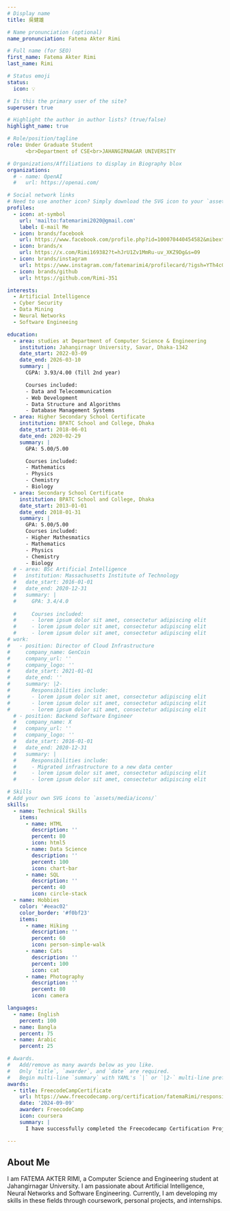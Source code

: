 ```yaml
---
# Display name
title: 吳健雄

# Name pronunciation (optional)
name_pronunciation: Fatema Akter Rimi

# Full name (for SEO)
first_name: Fatema Akter Rimi
last_name: Rimi

# Status emoji
status:
  icon: 💡

# Is this the primary user of the site?
superuser: true

# Highlight the author in author lists? (true/false)
highlight_name: true

# Role/position/tagline
role: Under Graduate Student
      <br>Department of CSE<br>JAHANGIRNAGAR UNIVERSITY

# Organizations/Affiliations to display in Biography blox
organizations:
  # - name: OpenAI
  #   url: https://openai.com/

# Social network links
# Need to use another icon? Simply download the SVG icon to your `assets/media/icons/` folder.
profiles:
  - icon: at-symbol
    url: 'mailto:fatemarimi2020@gmail.com'
    label: E-mail Me
  - icon: brands/facebook
    url: https://www.facebook.com/profile.php?id=100070440454582&mibextid=kFxxJD
  - icon: brands/x
    url: https://x.com/Rimi169382?t=hJrU1Zv1MmRu-uv_XKZ9Dg&s=09
  - icon: brands/instagram
    url: https://www.instagram.com/fatemarimi4/profilecard/?igsh=YTh4cG1zNDM1Y2Zn
  - icon: brands/github
    url: https://github.com/Rimi-351

interests:
  - Artificial Intelligence
  - Cyber Security
  - Data Mining 
  - Neural Networks
  - Software Engineeing

education:
  - area: studies at Department of Computer Science & Engineering
    institution: Jahangirnagr University, Savar, Dhaka-1342
    date_start: 2022-03-09
    date_end: 2026-03-10
    summary: |
      CGPA: 3.93/4.00 (Till 2nd year)

      Courses included:
      - Data and Telecommunication
      - Web Development 
      - Data Structure and Algorithms
      - Database Management Systems
  - area: Higher Secondary School Certificate
    institution: BPATC School and College, Dhaka
    date_start: 2018-06-01
    date_end: 2020-02-29
    summary: |
      GPA: 5.00/5.00

      Courses included:
      - Mathematics
      - Physics
      - Chemistry
      - Biology
  - area: Secondary School Certificate
    institution: BPATC School and College, Dhaka
    date_start: 2013-01-01
    date_end: 2018-01-31
    summary: |
      GPA: 5.00/5.00
      Courses included:
      - Higher Mathesmatics
      - Mathematics
      - Physics
      - Chemistry
      - Biology
  # - area: BSc Artificial Intelligence
  #   institution: Massachusetts Institute of Technology
  #   date_start: 2016-01-01
  #   date_end: 2020-12-31
  #   summary: |
  #     GPA: 3.4/4.0
      
  #     Courses included:
  #     - lorem ipsum dolor sit amet, consectetur adipiscing elit
  #     - lorem ipsum dolor sit amet, consectetur adipiscing elit
  #     - lorem ipsum dolor sit amet, consectetur adipiscing elit
# work:
#   - position: Director of Cloud Infrastructure
#     company_name: GenCoin
#     company_url: ''
#     company_logo: ''
#     date_start: 2021-01-01
#     date_end: ''
#     summary: |2-
#       Responsibilities include:
#       - lorem ipsum dolor sit amet, consectetur adipiscing elit
#       - lorem ipsum dolor sit amet, consectetur adipiscing elit
#       - lorem ipsum dolor sit amet, consectetur adipiscing elit
  # - position: Backend Software Engineer
  #   company_name: X
  #   company_url: ''
  #   company_logo: ''
  #   date_start: 2016-01-01
  #   date_end: 2020-12-31
  #   summary: |
  #     Responsibilities include:
  #     - Migrated infrastructure to a new data center
  #     - lorem ipsum dolor sit amet, consectetur adipiscing elit
  #     - lorem ipsum dolor sit amet, consectetur adipiscing elit

# Skills
# Add your own SVG icons to `assets/media/icons/`
skills:
  - name: Technical Skills
    items:
      - name: HTML
        description: ''
        percent: 80
        icon: html5
      - name: Data Science
        description: ''
        percent: 100
        icon: chart-bar
      - name: SQL
        description: ''
        percent: 40
        icon: circle-stack
  - name: Hobbies
    color: '#eeac02'
    color_border: '#f0bf23'
    items:
      - name: Hiking
        description: ''
        percent: 60
        icon: person-simple-walk
      - name: Cats
        description: ''
        percent: 100
        icon: cat
      - name: Photography
        description: ''
        percent: 80
        icon: camera

languages:
  - name: English
    percent: 100
  - name: Bangla
    percent: 75
  - name: Arabic
    percent: 25

# Awards.
#   Add/remove as many awards below as you like.
#   Only `title`, `awarder`, and `date` are required.
#   Begin multi-line `summary` with YAML's `|` or `|2-` multi-line prefix and indent 2 spaces below.
awards:
  - title: FreecodeCampCertificate
    url: https://www.freecodecamp.org/certification/fatemaRimi/responsive-web-design
    date: '2024-09-09'
    awarder: FreecodeCamp
    icon: coursera
    summary: |
      I have successfully completed the Freecodecamp Certification Project.

---
```

  

## About Me

I am FATEMA AKTER RIMI, a Computer Science and Engineering student at Jahangirnagar University. I am passionate about Artificial Intelligence, Neural Networks and Software Engineering. Currently, I am developing my skills in these fields through coursework, personal projects, and internships.
